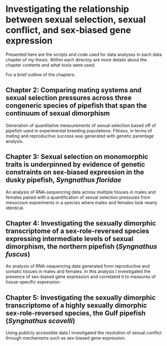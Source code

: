 # Investigating the relationship between sexual selection, sexual conflict, and sex-biased gene expression
Presented here are the scripts and code used for data analyses in each data chapter of my thesis. Within each directoy are more details about the chapter contents and what tools were used. 

For a brief outline of the chapters:

## Chapter 2: Comparing mating systems and sexual selection pressures across three congeneric species of pipefish that span the continuum of sexual dimorphism
Generation of quantitative measurements of sexual selection based off of pipefish used in experimental breeding populations. Fitness, in terms of mating and reproductive success was generated with genetic parentage analysis.

## Chapter 3: Sexual selection on monomorphic traits is underpinned by evidence of genetic constraints on sex-biased expression in the dusky pipefish, _Syngnathus floridae_
An analysis of RNA-sequencing data across multiple tissues in males and females paired with a quantification of sexual selection pressures from mesocosm expreiments in a species where males and females look nearly identical. 

## Chapter 4: Investigating the sexually dimorphic transcriptome of a sex-role-reversed species expressing intermediate levels of sexual dimorphism, the northern pipefish (_Syngnathus fuscus_)
An analysis of RNA-sequencing data generated from reproductive and somatic tissues in males and females. In this analysis I investigated the presence of sex-biased gene expression and correlated it to measures of tissue-specific expression.

## Chapter 5: Investigating the sexually dimorphic transcriptome of a highly sexually dimorphic sex-role-reversed species, the Gulf pipefish (_Syngnathus scovelli_)
Using publicly accessible data I investigated the resolution of sexual conflict through mechanisms such as sex-biased gene expression. 
